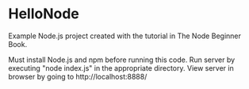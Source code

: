 HelloNode
=========

Example Node.js project created with the tutorial in The Node Beginner Book.

Must install Node.js and npm before running this code.
Run server by executing "node index.js" in the appropriate directory.
View server in browser by going to http://localhost:8888/

